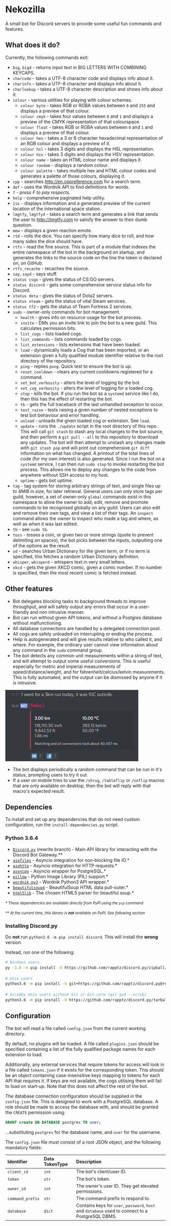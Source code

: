 # Nekozilla
A small bot for Discord servers to provide some useful fun commands and features.

## What does it do?

Currently, the following commands exit:

- `big`, `bigd` - returns input text in BIG LETTERS WITH COMBINING KEYCAPS.
- `charcode` - takes a UTF-8 character code and displays info about it.
- `charinfo` - takes a UTF-8 character and displays info about it.
- `charlookup` - takes a UTF-8 character description and shows info about it.
- `colour` - various utilities for playing with colour schemes.
    - `colour byte` - takes RGB or RGBA values between `0` and `255` and displays a
        preview of that colour.
    - `colour cmyk` - takes four values between `0` and `1` and displays a preview of
        the CMYK representation of that colourspace.
    - `colour float` - takes RGB or RGBA values between `0` and `1` and displays a 
        preview of that colour.
    - `colour hex` - takes a 3 or 6 character hexadecimal representation of an RGB
        colour and displays a preview of it.
    - `colour hsl` - takes 3 digits and displays the HSL representation.
    - `colour hsv` - takes 3 digits and displays the HSV representation.
    - `colour name` - takes an HTML colour name and displays it.
    - `colour random` - displays a random colour.
    - `colour palette` - takes multiple hex and HTML colour codes and generates a
        palette of those colours, displaying it.
- `cpp` - searches http://en.cppreference.com for a search term.
- `def` - uses the Wordnik API to find definitions for words.
- `f` - _press F to pay respects._
- `help` - comprehensive paginated help utility.
- `iss` - displays information and a generated preview of the current location of the
    international space station.
- `lmgtfy`, `lmgtfyd` - takes a search term and generates a link that sends the user to
    http://lmgtfy.com to satisfy the answer to their dumb question. 
- `mew` - displays a given reaction emote.
- `rtd` - rolls the dice. You can specify how many dice to roll, and how many sides the
    dice should have.
- `rtfs` - read the fine source. This is part of a module that indexes the entire
    namespace of the bot in the background on startup, and generates the links to the
    source code on the line the token is declared on, on GitHub.
- `rtfs_recache` - recaches the source.
- `say`, `sayd` - says stuff.
- `status csgo` - gives the status of CS:GO servers.
- `status discord` - gets some comprehensive service status info for Discord.
- `status dota` - gives the status of Dota2 servers.
- `status steam` - gets the status of vital Steam services.
- `status tf2` - gets the status of Team Fortress 2 services.
- `sudo` - owner-only commands for bot management.
    - `health` - gives info on resource usage for the bot process.
    - `invite` - DMs you an invite link to join the bot to a new guild. This calculates
        permission bits.
    - `list_cogs` - lists loaded cogs.
    - `list_commands` - lists commands loaded by cogs.
    - `list_extensions` - lists extensions that have been loaded.
    - `load` - dynamically loads a Cog that has been imported, or an extension given
        a fully qualified module identifier relative to the root directory of the
        repository.
    - `ping` - replies `pong`. Quick test to ensure the bot is up.
    - `reset_cooldown` - clears any current cooldowns registered for a command.
    - `set_bot_verbosity` - alters the level of logging by the bot.
    - `set_cog_verbosity` - alters the level of logging for a loaded cog.
    - `stop` - kills the bot. If you run the bot as a `systemd` service like I do, then
        this has the effect of restarting the bot.
    - `tb` - gets the full traceback of the last unhandled exception to occur.
    - `test_raise` - tests raising a given number of nested exceptions to test bot
        behaviour and error handling.
    - `unload` - unloads the given loaded cog or extension. See `load`.
    - `update` - runs the `./update` script in the root directory of this repo. This
        will call `git stash` to stash any local changes to the bot source, and then
        perform a `git pull --all` to this repository to download any updates. The
        bot will then attempt to unstash any changes made with `git stash pop` and 
        will print out comprehensive `git diff` information on what has changed. A 
        printout of the total lines of code (for my own interest) is also generated.
        Since I run the bot on a `systemd` service, I can then run `sudo stop` to 
        invoke restarting the bot process. This allows me to deploy any changes to
        the code from anywhere without SSH access to my host.
    - `uptime` - gets bot uptime.
- `tag` - tag system for storing arbitrary strings of text, and single files up to 4MiB
    in size, for later retrieval. General users can only store tags per guild, however,
    a set of owner-only `global` commands exist in this namespace to allow the owner
    to add, edit, remove and promote commands to be recognised globally on any guild.
    Users can also edit and remove their own tags, and view a list of their tags. An
    `inspect` command allows the owner to inspect who made a tag and where, as well as
    when it was last edited.
- `tb` - see `sudo tb`.
- `toss` - tosses a coin, or given two or more strings (quote to prevent delimiting on 
    spaces), the bot picks between the inputs, outputting one of the options as the
    result.
- `ud` - searches Urban Dictionary for the given term, or if no term is specified,
    this fetches a random Urban Dictionary definition.
- `whisper`, `whisperd` - whispers text in very small letters.
- `xkcd` - gets the given XKCD comic, given a comic number. If no number is specified,
    then the most recent comic is fetched instead.

## Other features

- Bot delegates blocking tasks to background threads to improve throughput, and will
    safely output any errors that occur in a user-friendly and non intrusive manner.
- Bot can run without given API tokens, and without a Postgres database without
    malfunctioning.
- All database connections are handled by a delegated connection pool.
- All cogs are safely unloaded on interrupting or ending the process.
- Help is autogenerated and will give results relative to who called it, and where.
    For example, the ordinary user cannot view information about any command in the
    `sudo` command group.
- The bot detects any common unit measurements within a string of text, and will
    attempt to output some useful conversions. This is useful especially for
    metric and imperial measurements of speed/distance/weight, and for 
    fahrenheit/celcius/kelvin measurements. This is fully automated, and the output
    can be dismissed by anyone if it is intrusive.
    
![Example of unit conversion](conv.png)    
    
- The bot displays periodically a random command that can be run in it's status,
    prompting users to try it out.
- If a user on mobile tries to use the `/shrug`, `/tableflip` or `/unflip` macros
    that are only available on desktop, then the bot will reply with that macro's 
    expected result.

## Dependencies

To install and set up any dependencies that do not need custom configuration, run the `install-dependencies.py` script.

### Python 3.6.4
- [`Discord.py`](https://github.com/rapptz/discord.py/tree/rewrite) (rewrite branch) - Main API library for interacting 
    with the Discord Bot Gateway.\*\*
- [`aiofiles`](https://github.com/Tinche/aiofiles) - Asyncio integration for non-blocking file IO.\*
- [`aiohttp`](https://github.com/aio-libs/aiohttp) - Asyncio integration for HTTP requests.\*
- [`asyncpg`](https://github.com/MagicStack/asyncpg) - Asyncio wrapper for PostgreSQL.\*
- [`pillow`](https://pillow.readthedocs.io/en/5.0.0/) - Python Image Library (PIL) support.\*
- [`wordnik-py3`](https://github.com/wordnik/wordnik-python3) - Wordnik Python3 API wrapper.\*
- [`beautifulsoup4`](https://www.crummy.com/software/BeautifulSoup/) - BeautifulSoup HTML data pull-outer.\*
- [`html5lib`](https://html5lib.readthedocs.io/en/latest/) - The chosen HTML5 parser for beautiful soup.\*

<small>*\* These dependencies are available directly from PyPI using the `pip` command*</small>

<small>*\*\* At the current time, this library is __not__ available on PyPI. See following section*</small>

### Installing Discord.py

Do __not__ run `python3.6 -m pip install discord`. This will install the __wrong__ version.

Instead, run one of the following:
```bash
# Windows users
py -3.6 -m pip install -U https://github.com/rapptz/discord.py/zipball/rewrite

# Unix users
python3.6 -m pip install -U git+https://github.com/rapptz/discord.py@rewrite

# Scrubby Unix users without Git or Git-core (git gud --scrub)
python3.6 -m pip install -U https://github.com/rapptz/discord.py/tarball/rewrite
```

## Configuration

The bot will read a file called `config.json` from the current working directory.

By default, no plugins will be loaded. A file called `plugins.json` should be specified 
containing a list of the fully qualified package names for each extension to load.

Additionally, any external services that require tokens for access will look in a file
called `tokens.json` if it exists for the corresponding token. This should be an object
containing case-insensitive keys mapping to tokens for each API that requires it. If 
keys are not available, the cogs utilising them will fail to load on start-up. Note that
this does not affect the rest of the bot.

The database connection configuration should be supplied in the `config.json` file. This
is designed to work with a PostgreSQL database. A role should be made to access the
database with, and should be granted the `CREATE` permission using:

```sql
GRANT create ON DATABASE postgres TO user;
```

...substituting `postgres` for the database name, and `user` for the username.

The `config.json` file must consist of a root JSON object, and the following mandatory fields:

| Identifier | Data TokenType | Description |                              
| :-- | :-- | :-- |
| `client_id` | `int` | The bot's client/user ID. |
| `token` | `str` | The bot's token. |
| `owner_id` | `int` | The owner's user ID. They get elevated permissions. |
| `command_prefix` | `str` | The command prefix to respond to. |
| `database` | `dict` | Contains keys for `user`, `password`, `host` and `database` used to connect to a PostgreSQL DBMS. |
